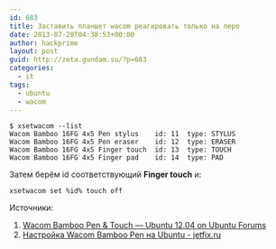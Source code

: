 ```yaml
---
id: 683
title: Заставить планшет wacom реагировать только на перо
date: 2013-07-20T04:38:53+00:00
author: hackprime
layout: post
guid: http://zeta.gundam.su/?p=683
categories:
  - it
tags:
  - ubuntu
  - wacom
---
```


```
$ xsetwacom --list
Wacom Bamboo 16FG 4x5 Pen stylus    id: 11  type: STYLUS
Wacom Bamboo 16FG 4x5 Pen eraser    id: 12  type: ERASER
Wacom Bamboo 16FG 4x5 Finger touch  id: 13  type: TOUCH
Wacom Bamboo 16FG 4x5 Finger pad    id: 14  type: PAD
```

Затем берём id соответствующий **Finger touch** и:

```
xsetwacom set %id% touch off
```

Источники:

1. [Wacom Bamboo Pen & Touch &#8212; Ubuntu 12.04 on Ubuntu Forums](http://ubuntuforums.org/showthread.php?t=2011927)
2. [Настройка Wacom Bamboo Pen на Ubuntu - jetfix.ru](http://jetfix.ru/snippets/nastrojka-wacom-bamboo-pen-na-ubuntu/)
